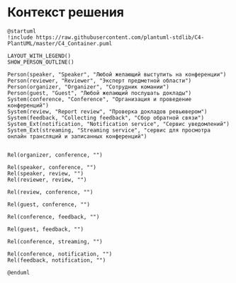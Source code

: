 # Контекст решения
<!-- Окружение системы (роли, участники, внешние системы) и связи системы с ним. Диаграмма контекста C4 и текстовое описание. 
Подробнее: https://confluence.mts.ru/pages/viewpage.action?pageId=375783261
-->
```plantuml
@startuml
!include https://raw.githubusercontent.com/plantuml-stdlib/C4-PlantUML/master/C4_Container.puml

LAYOUT_WITH_LEGEND()
SHOW_PERSON_OUTLINE()

Person(speaker, "Speaker", "Любой желающий выступить на конференции")
Person(reviewer, "Reviewer", "Эксперт предметной области")
Person(organizer, "Organizer", "Сотрудник комании")
Person(guest, "Guest", "Любой желающий послушать доклады")
System(conference, "Conference", "Организация и проведение конференций")
System(review, "Report review", "Проверка докладов ревьювером")
System(feedback, "Collecting feedback", "Сбор обратной связи")
System_Ext(notification, "Notification service", "Сервис уведомлений")
System_Ext(streaming, "Streaming service", "сервис для просмотра онлайн трансляций и записанных конференций")


Rel(organizer, conference, "")

Rel(speaker, conference, "")
Rel(speaker, review, "")
Rel(reviewer, review, "")

Rel(review, conference, "")

Rel(guest, conference, "")

Rel(conference, feedback, "")

Rel(guest, feedback, "")

Rel(conference, streaming, "")

Rel(conference, notification, "")
Rel(feedback, notification, "")

@enduml
```
